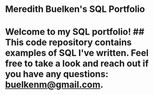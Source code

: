# Meredith Buelken's SQL Portfolio

# **Welcome to my SQL portfolio!** ## This code repository contains examples of SQL I've written. Feel free to take a look and reach out if you have any questions: buelkenm@gmail.com.
